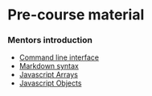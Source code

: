 # Pre-course material 

### Mentors introduction

- [Command line interface](./cheatsheets/cli.md)
- [Markdown syntax](https://guides.github.com/features/mastering-markdown/)
- [Javascript Arrays]('./cheatsheets/arrays.md)
- [Javascript Objects]('./cheatsheets/objects.md)
